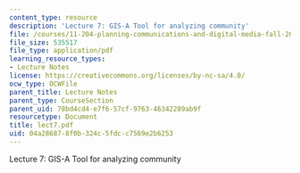 ```yaml
---
content_type: resource
description: 'Lecture 7: GIS-A Tool for analyzing community'
file: /courses/11-204-planning-communications-and-digital-media-fall-2004/04a286878f0b324c5fdcc7569e2b6253_lect7.pdf
file_size: 535517
file_type: application/pdf
learning_resource_types:
- Lecture Notes
license: https://creativecommons.org/licenses/by-nc-sa/4.0/
ocw_type: OCWFile
parent_title: Lecture Notes
parent_type: CourseSection
parent_uid: 78bd4cd4-e7f6-57cf-9763-46342289ab9f
resourcetype: Document
title: lect7.pdf
uid: 04a28687-8f0b-324c-5fdc-c7569e2b6253
---
```

Lecture 7: GIS-A Tool for analyzing community